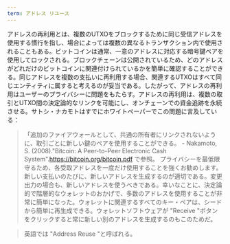 ```yaml
---
term: アドレス リユース
---
```

アドレスの再利用とは、複数のUTXOをブロックするために同じ受信アドレスを使用する慣行を指し、場合によっては複数の異なるトランザクション内で使用されることもある。ビットコインは通常、一意のアドレスに対応する暗号鍵ペアを使用してロックされる。ブロックチェーンは公開されているため、どのアドレスがどれだけのビットコインに関連付けられているかを簡単に確認することができる。同じアドレスを複数の支払いに再利用する場合、関連するUTXOはすべて同じエンティティに属すると考えるのが妥当である。したがって、アドレスの再利用はユーザーのプライバシーに問題をもたらす。アドレスの再利用は、複数の取引とUTXO間の決定論的なリンクを可能にし、オンチェーンでの資金追跡を永続させる。サトシ・ナカモトはすでにホワイトペーパーでこの問題に言及している：

> 「追加のファイアウォールとして、共通の所有者にリンクされないように、取引ごとに新しい鍵のペアを使用することができる。 - Nakamoto, S. (2008)."Bitcoin: A Peer-to-Peer Electronic Cash System".https://bitcoin.org/bitcoin.pdf で参照。
プライバシーを最低限守るため、各受取アドレスを一度だけ使用することを強くお勧めします。新しい支払いのたびに、新しいアドレスを生成するのが適切である。変更出力の場合も、新しいアドレスを使うべきである。幸いなことに、決定論的で階層的なウォレットのおかげで、多数のアドレスを使用することが非常に簡単になった。ウォレットに関連するすべてのキー・ペアは、シードから簡単に再生成できる。ウォレットソフトウェアが "Receive "ボタンをクリックすると常に新しい別のアドレスを生成するのもこのためだ。

> 英語では "Address Reuse "と呼ばれる。
